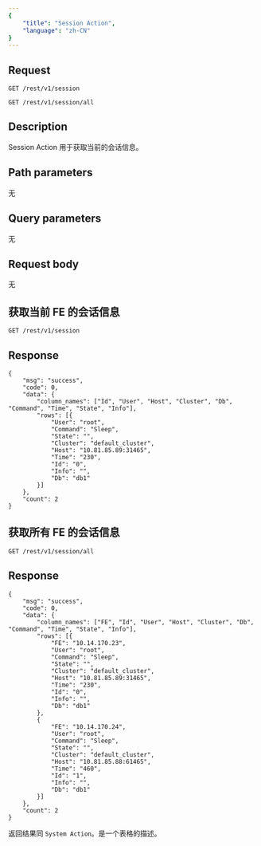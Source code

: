 ```yaml
---
{
    "title": "Session Action",
    "language": "zh-CN"
}
---
```


<!-- 
Licensed to the Apache Software Foundation (ASF) under one
or more contributor license agreements.  See the NOTICE file
distributed with this work for additional information
regarding copyright ownership.  The ASF licenses this file
to you under the Apache License, Version 2.0 (the
"License"); you may not use this file except in compliance
with the License.  You may obtain a copy of the License at

  http://www.apache.org/licenses/LICENSE-2.0

Unless required by applicable law or agreed to in writing,
software distributed under the License is distributed on an
"AS IS" BASIS, WITHOUT WARRANTIES OR CONDITIONS OF ANY
KIND, either express or implied.  See the License for the
specific language governing permissions and limitations
under the License.
-->



## Request

`GET /rest/v1/session`



`GET /rest/v1/session/all`



## Description

Session Action 用于获取当前的会话信息。
    
## Path parameters

无

## Query parameters

无

## Request body

无

## 获取当前 FE 的会话信息

`GET /rest/v1/session`

## Response

```
{
	"msg": "success",
	"code": 0,
	"data": {
		"column_names": ["Id", "User", "Host", "Cluster", "Db", "Command", "Time", "State", "Info"],
		"rows": [{
			"User": "root",
			"Command": "Sleep",
			"State": "",
			"Cluster": "default_cluster",
			"Host": "10.81.85.89:31465",
			"Time": "230",
			"Id": "0",
			"Info": "",
			"Db": "db1"
		}]
	},
	"count": 2
}
```

## 获取所有 FE 的会话信息

`GET /rest/v1/session/all`

## Response

```
{
	"msg": "success",
	"code": 0,
	"data": {
		"column_names": ["FE", "Id", "User", "Host", "Cluster", "Db", "Command", "Time", "State", "Info"],
		"rows": [{
		    "FE": "10.14.170.23",
			"User": "root",
			"Command": "Sleep",
			"State": "",
			"Cluster": "default_cluster",
			"Host": "10.81.85.89:31465",
			"Time": "230",
			"Id": "0",
			"Info": "",
			"Db": "db1"
		},
		{
            "FE": "10.14.170.24",
			"User": "root",
			"Command": "Sleep",
			"State": "",
			"Cluster": "default_cluster",
			"Host": "10.81.85.88:61465",
			"Time": "460",
			"Id": "1",
			"Info": "",
			"Db": "db1"
		}]
	},
	"count": 2
}
```
    
返回结果同 `System Action`。是一个表格的描述。
